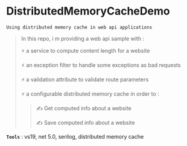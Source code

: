 # DistributedMemoryCacheDemo
```
Using distributed memory cache in web api applications
```

> In this repo, i m providing a web api sample with :
>
> :zap: a service to compute content length for a website
>
> :zap: an exception filter to handle some exceptions as bad requests
>
> :zap: a validation attribute to validate route parameters
>
> :zap: a configurable distributed memory cache in order to :
>>
>> :writing_hand: Get computed info about a website
>>
>> :writing_hand: Save computed info about a website
>
>

**`Tools`** : vs19, net 5.0, serilog, distributed memory cache